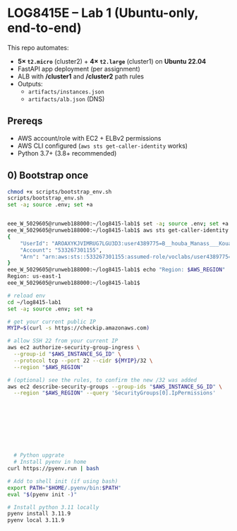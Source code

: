 # LOG8415E – Lab 1 (Ubuntu-only, end-to-end)

This repo automates:
- **5× `t2.micro`** (cluster2) + **4× `t2.large`** (cluster1) on **Ubuntu 22.04**
- FastAPI app deployment (per assignment)
- ALB with **/cluster1** and **/cluster2** path rules
- Outputs:
  - `artifacts/instances.json`
  - `artifacts/alb.json` (DNS)

## Prereqs
- AWS account/role with EC2 + ELBv2 permissions
- AWS CLI configured (`aws sts get-caller-identity` works)
- Python 3.7+ (3.8+ recommended)

## 0) Bootstrap once
```bash
chmod +x scripts/bootstrap_env.sh
scripts/bootstrap_env.sh
set -a; source .env; set +a


eee_W_5029605@runweb188000:~/log8415-lab1$ set -a; source .env; set +a
eee_W_5029605@runweb188000:~/log8415-lab1$ aws sts get-caller-identity
{
    "UserId": "AROAXYKJVIMRUG7LGU3D3:user4389775=B__houba_Manass___Kouame",
    "Account": "533267301155",
    "Arn": "arn:aws:sts::533267301155:assumed-role/voclabs/user4389775=B__houba_Manass___Kouame"
}
eee_W_5029605@runweb188000:~/log8415-lab1$ echo "Region: $AWS_REGION"
Region: us-east-1
eee_W_5029605@runweb188000:~/log8415-lab1$ 

# reload env
cd ~/log8415-lab1
set -a; source .env; set +a

# get your current public IP
MYIP=$(curl -s https://checkip.amazonaws.com)

# allow SSH 22 from your current IP
aws ec2 authorize-security-group-ingress \
  --group-id "$AWS_INSTANCE_SG_ID" \
  --protocol tcp --port 22 --cidr ${MYIP}/32 \
  --region "$AWS_REGION"

# (optional) see the rules, to confirm the new /32 was added
aws ec2 describe-security-groups --group-ids "$AWS_INSTANCE_SG_ID" \
  --region "$AWS_REGION" --query 'SecurityGroups[0].IpPermissions'









  # Python upgrate
  # Install pyenv in home
curl https://pyenv.run | bash

# Add to shell init (if using bash)
export PATH="$HOME/.pyenv/bin:$PATH"
eval "$(pyenv init -)"

# Install python 3.11 locally
pyenv install 3.11.9
pyenv local 3.11.9

